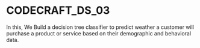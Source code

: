 # CODECRAFT_DS_03
In this, We Build a decision tree classifier to predict weather a  customer will purchase a product or service based on their demographic and behavioral data.
